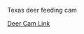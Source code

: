Texas deer feeding cam

[Deer Cam Link](https://hdontap.com/index.php/video/stream/texas-deer-feeder-cam)
